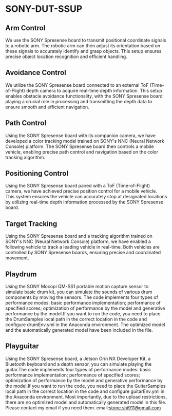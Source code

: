 # SONY-DUT-SSUP
## Arm Control

We use the SONY Spresense board to transmit positional coordinate signals to a robotic arm. The robotic arm can then adjust its orientation based on these signals to accurately identify and grasp objects. This setup ensures precise object location recognition and efficient handling.

## Avoidance Control

We utilize the SONY Spresense board connected to an external ToF (Time-of-Flight) depth camera to acquire real-time depth information. This setup enables obstacle avoidance functionality, with the SONY Spresense board playing a crucial role in processing and transmitting the depth data to ensure smooth and efficient navigation.

## Path Control

Using the SONY Spresense board with its companion camera, we have developed a color tracking model trained on SONY's NNC (Neural Network Console) platform. The SONY Spresense board then controls a mobile vehicle, enabling precise path control and navigation based on the color tracking algorithm.

## Positioning Control

Using the SONY Spresense board paired with a ToF (Time-of-Flight) camera, we have achieved precise position control for a mobile vehicle. This system ensures the vehicle can accurately stop at designated locations by utilizing real-time depth information processed by the SONY Spresense board.

## Target Tracking

Using the SONY Spresense board and a tracking algorithm trained on SONY's NNC (Neural Network Console) platform, we have enabled a following vehicle to track a leading vehicle in real-time. Both vehicles are controlled by SONY Spresense boards, ensuring precise and coordinated movement.

## Playdrum

Using the SONY Mocopi QM-SS1 portable motion capture sensor to simulate basic drum kit,  you can simulate the sounds of various drum components by moving the sensors. The code implements four types of performance modes: basic performance implementation; performance of specified scores; optimization of performance by the model and generative performance by the model.If you want to run the code, you need to place the DrumSamples local path in the correct location in the code and configure drumEnv.yml in the Anaconda environment. The optimized model and the automatically generated model have been included in the file.

## Playguitar

Using the SONY Spresense board, a Jetson Orin NX Developer Kit, a Bluetooth keyboard and a depth sensor, you can simulate playing the guitar.The code implements four types of performance modes: basic performance implementation; performance of specified scores; optimization of performance by the model and generative performance by the model.If you want to run the code, you need to place the GuitarSamples local path in the correct location in the code and configure guitarEnv.yml in the Anaconda environment. Most importantly, due to the upload restrictions, there are no optimized model and automatically generated model in this file. Please contact my email if you need them.
                                                                                                                                                                                                         email:stone.shi911@gmail.com

